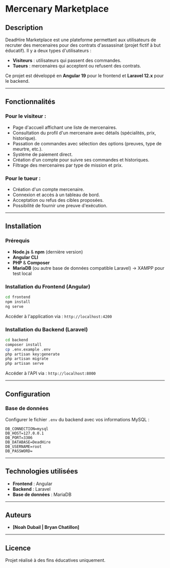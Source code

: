 # Mercenary Marketplace

## Description
DeadHire Marketplace est une plateforme permettant aux utilisateurs de recruter des mercenaires pour des contrats d'assassinat (projet fictif à but éducatif). Il y a deux types d'utilisateurs :
- **Visiteurs** : utilisateurs qui passent des commandes.
- **Tueurs** : mercenaires qui acceptent ou refusent des contrats.

Ce projet est développé en **Angular 19** pour le frontend et **Laravel 12.x** pour le backend.

---

## Fonctionnalités

### Pour le visiteur :
- Page d'accueil affichant une liste de mercenaires.
- Consultation du profil d'un mercenaire avec détails (spécialités, prix, historique).
- Passation de commandes avec sélection des options (preuves, type de meurtre, etc.).
- Système de paiement direct.
- Création d'un compte pour suivre ses commandes et historiques.
- Filtrage des mercenaires par type de mission et prix.

### Pour le tueur :
- Création d'un compte mercenaire.
- Connexion et accès à un tableau de bord.
- Acceptation ou refus des cibles proposées.
- Possibilité de fournir une preuve d'exécution.

---

## Installation

### Prérequis
- **Node.js** & **npm** (dernière version)
- **Angular CLI**
- **PHP** & **Composer**
- **MariaDB** (ou autre base de données compatible Laravel) -> XAMPP pour test local

### Installation du Frontend (Angular)
```bash
cd frontend
npm install
ng serve
```
Accéder à l'application via : `http://localhost:4200`

### Installation du Backend (Laravel)
```bash
cd backend
composer install
cp .env.example .env
php artisan key:generate
php artisan migrate
php artisan serve
```
Accéder à l'API via : `http://localhost:8000`

---

## Configuration
### Base de données
Configurer le fichier `.env` du backend avec vos informations MySQL :
```env
DB_CONNECTION=mysql
DB_HOST=127.0.0.1
DB_PORT=3306
DB_DATABASE=DeadHire
DB_USERNAME=root
DB_PASSWORD=
```

---

## Technologies utilisées
- **Frontend** : Angular
- **Backend** : Laravel
- **Base de données** : MariaDB

---

## Auteurs
- **[Noah Dubail | Bryan Chatillon]**

---

## Licence
Projet réalisé à des fins éducatives uniquement.

